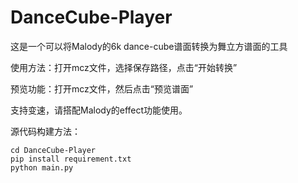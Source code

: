 # DanceCube-Player

这是一个可以将Malody的6k dance-cube谱面转换为舞立方谱面的工具

使用方法：打开mcz文件，选择保存路径，点击“开始转换”

预览功能：打开mcz文件，然后点击“预览谱面”



支持变速，请搭配Malody的effect功能使用。

源代码构建方法：
```
cd DanceCube-Player
pip install requirement.txt
python main.py
```
